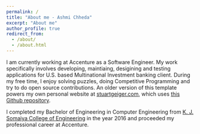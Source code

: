 ```yaml
---
permalink: /
title: "About me - Ashmi Chheda"
excerpt: "About me"
author_profile: true
redirect_from: 
  - /about/
  - /about.html
---
```


I am currently working at Accenture as a Software Engineer. My work specifically involves developing, maintiaing, desigining and testing applications for U.S. based Multinational Investment banking client. During my free time, I enjoy solving puzzles, doing Competitive Programming and try to do open source contributions. An older version of this template powers my own personal website at [stuartgeiger.com](http://stuartgeiger.com), which uses [this Github repository](https://github.com/staeiou/staeiou.github.io).

I completed my Bachelor of Engineering in Computer Engineering from [K. J. Somaiya College of Engineering](https://www.somaiya.edu/kjsce) in the year 2016 and proceeded my professional career at Accenture.

